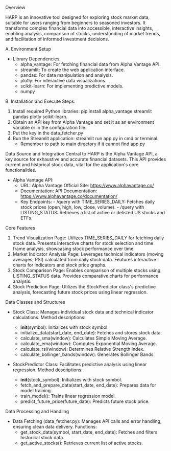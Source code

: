 Overview

HARP is an innovative tool designed for exploring stock market data, suitable for users ranging from beginners to 
seasoned investors. It transforms complex financial data into accessible, interactive insights, enabling analysis, comparison of stocks, 
understanding of market trends, and facilitation of informed investment decisions.

A. Environment Setup
- Library Dependencies:
   - alpha_vantage: For fetching financial data from Alpha Vantage API.
   - streamlit: To create the web application interface.
   - pandas: For data manipulation and analysis.
   - plotly: For interactive data visualizations.
   - scikit-learn: For implementing predictive models.
   - numpy

B. Installation and Execute Steps:
1.	Install required Python libraries: pip install alpha_vantage streamlit pandas plotly scikit-learn.
2.	Obtain an API key from Alpha Vantage and set it as an environment variable or in the configuration file.
3.	Put the key in the data_fetcher.py
4.	Run the Streamlit application: streamlit run app.py in cmd or terminal.
      - Remember to path to main directory if it cannot find app.py
  
Data Source and Integration
Central to HARP is the Alpha Vantage API, a key source for exhaustive and accurate financial datasets. This API provides current and historical stock data, vital for the application's core functionalities.
- Alpha Vantage API:
   - 	URL: Alpha Vantage Official Site: https://www.alphavantage.co/
   - 	Documentation: API Documentation: https://www.alphavantage.co/documentation/
   - 	Key Endpoints:
      - /query with TIME_SERIES_DAILY: Fetches daily stock prices (open, high, low, close, volume).
      - /query with LISTING_STATUS: Retrieves a list of active or delisted US stocks and ETFs.
  
Core Features
1.	Trend Visualization Page: Utilizes TIME_SERIES_DAILY for fetching daily stock data. Presents interactive charts for stock selection and time frame analysis, showcasing stock performance over time.
2.	Market Indicator Analysis Page: Leverages technical indicators (moving averages, RSI) calculated from daily stock data. Features interactive charts for indicators and stock price graphs.
3.	Stock Comparison Page: Enables comparison of multiple stocks using LISTING_STATUS data. Provides comparative charts for performance analysis.
4.	Stock Prediction Page: Utilizes the StockPredictor class's predictive analysis, forecasting future stock prices using linear regression.

Data Classes and Structures
- Stock Class: Manages individual stock data and technical indicator calculations. Method descriptions:
   - __init__(symbol): Initializes with stock symbol.
   - initialize_data(start_date, end_date): Fetches and stores stock data.
   - calculate_sma(window): Calculates Simple Moving Average.
   - calculate_ema(window): Computes Exponential Moving Average.
   - calculate_rsi(window): Determines Relative Strength Index.
   - calculate_bollinger_bands(window): Generates Bollinger Bands.
     
- StockPredictor Class: Facilitates predictive analysis using linear regression. Method descriptions:
   - __init__(stock_symbol): Initializes with stock symbol.
   - fetch_and_prepare_data(start_date, end_date): Prepares data for model training.
   - train_model(): Trains linear regression model.
   - predict_future_price(future_date): Predicts future stock price.
     
Data Processing and Handling
- Data Fetching (data_fetcher.py): Manages API calls and error handling, ensuring clean data delivery. Functions:
   - get_stock_data(symbol, start_date, end_date): Fetches and filters historical stock data.
   - get_active_stocks(): Retrieves current list of active stocks.

  

